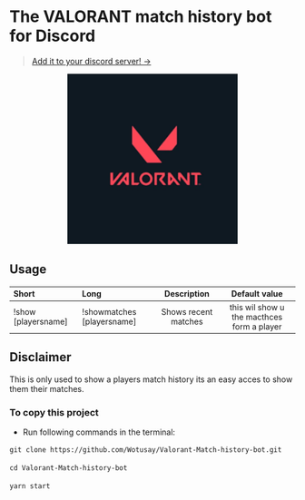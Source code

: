 # The VALORANT match history bot for Discord

> [Add it to your discord server! →](https://discord.com/login?redirect_to=%2Foauth2%2Fauthorize%3Fclient_id%3D748496226420260895%26scope%3Dbot%26permissions%3D0)

<p align="center">
  <img src="assets/valorant.png" alt="gopher" width="300"/>
</p>


## Usage
| Short               | Long                           | Description                                          | Default value           |
| :------------------ | :----------------------------- | :--------------------------------------------------: | :---------------------: |
| !show [playersname]                 | !showmatches [playersname]                         | Shows recent matches                         | this wil show u the macthces form a player                    |

## Disclaimer

This is only used to show a players match history its an easy acces to show them their matches.

### To copy this project

* Run following commands in the terminal:
```
git clone https://github.com/Wotusay/Valorant-Match-history-bot.git

cd Valorant-Match-history-bot

yarn start

```
